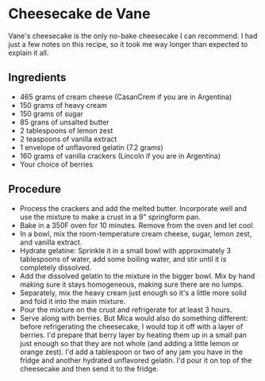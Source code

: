 # Cheesecake de Vane

Vane's cheesecake is the only no-bake cheesecake I can recommend. I had just a few notes on this recipe, so it took me way longer than expected to explain it all.  

## Ingredients
- 465 grams of cream cheese (CasanCrem if you are in Argentina)
- 150 grams of heavy cream
- 150 grams of sugar
- 85 grans of unsalted butter
- 2 tablespoons of lemon zest
- 2 teaspoons of vanilla extract
- 1 envelope of unflavored gelatin (7.2 grams)
- 160 grams of vanilla crackers (Lincoln if you are in Argentina)
- Your choice of berries

## Procedure
- Process the crackers and add the melted butter. Incorporate well and use the mixture to make a crust in a 9" springform pan. 
- Bake in a 350F oven for 10 minutes. Remove from the oven and let cool.
- In a bowl, mix the room-temperature cream cheese, sugar, lemon zest, and vanilla extract. 
- Hydrate gelatine: Sprinkle it in a small bowl with approximately 3 tablespoons of water, add some boiling water, and stir until it is completely dissolved.
- Add the dissolved gelatin to the mixture in the bigger bowl. Mix by hand making sure it stays homogeneous, making sure there are no lumps. 
- Separately, mix the heavy cream just enough so it's a little more solid and fold it into the main mixture. 
- Pour the mixture on the crust and refrigerate for at least 3 hours.
- Serve along with berries. But Mica would also do something different: before refrigerating the cheesecake, I would top it off with a layer of berries. I'd prepare that berry layer by heating them up in a small pan just enough so that they are not whole (and adding a little lemon or orange zest). I'd add a tablespoon or two of any jam you have in the fridge and another hydrated unflavored gelatin. I'd pour it on top of the cheesecake and then send it to the fridge.
